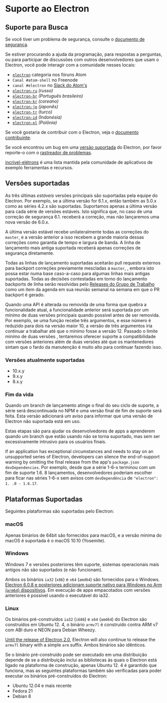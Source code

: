 # Suporte ao Electron

## Suporte para Busca

Se você tiver um problema de segurança, consulte o [documento de segurança](https://github.com/electron/electron/tree/master/SECURITY.md).

Se estiver procurando a ajuda da programação, para respostas a perguntas, ou para participar de discussões com outros desenvolvedores que usam o Electron, você pode interagir com a comunidade nesses locais:
- [`electron`](https://discuss.atom.io/c/electron) categoria nos fóruns Atom
- `Canal #atom-shell` no Freenode
- `canal #electron` no [Slack do Atom's](https://discuss.atom.io/t/join-us-on-slack/16638?source_topic_id=25406)
- [`electron-ru`](https://telegram.me/electron_ru) *(russo)*
- [`electron-br`](https://electron-br.slack.com) *(Português brasileiro)*
- [`electron-kr`](https://electron-kr.github.io/electron-kr) *(coreano)*
- [`electron-jp`](https://electron-jp.slack.com) *(japonês)*
- [`electron-tr`](https://electron-tr.herokuapp.com) *(turco)*
- [`electron-id`](https://electron-id.slack.com) *(Indonésia)*
- [`electron-pl`](https://electronpl.github.io) *(Polônia)*

Se você gostaria de contribuir com o Electron, veja o [documento contribuinte](https://github.com/electron/electron/blob/master/CONTRIBUTING.md).

Se você encontrou um bug em uma [versão suportada](#supported-versions) do Electron, por favor reporte-o com o [rastreador de problemas](../development/issues.md).

[incrível-elétrons](https://github.com/sindresorhus/awesome-electron) é uma lista mantida pela comunidade de aplicativos de exemplo ferramentas e recursos.

## Versões suportadas

As três últimas *estáveis* versões principais são suportadas pela equipe do Electron. Por exemplo, se a última versão for 6.1.x, então também as 5.0.x como as séries 4.2.x são suportadas.  Suportamos apenas a última versão para cada série de versões estáveis.  Isto significa que, no caso de uma correção de segurança 6.1. receberá a correção, mas não lançaremos uma nova versão de 6.0.x.

A última versão estável recebe unilateralmente todas as correções do `master`, e a versão anterior a isso recebem a grande maioria dessas correções como garantia de tempo e largura de banda. A linha de lançamento mais antiga suportada receberá apenas correções de segurança diretamente.

Todas as linhas de lançamento suportadas aceitarão pull requests externos para backport correções previamente mescladas a `master`, , embora isto possa estar numa base caso-a-caso para algumas linhas mais antigas suportadas. Todas as decisões contestadas em torno do lançamento backports de linha serão resolvidas pelo [Releases do Grupo de Trabalho](https://github.com/electron/governance/tree/master/wg-releases) como um item da agenda em sua reunião semanal na semana em que o PR backport é gerado.

Quando uma API é alterada ou removida de uma forma que quebra a funcionalidade atual, a funcionalidade anterior será suportada por um mínimo de duas versões principais quando possível antes de ser removida. Por exemplo, se uma função recebe três argumentos, e esse número é reduzido para dois na versão maior 10, a versão de três argumentos iria continuar a trabalhar até que o mínimo fosse a versão 12. Passado o limite mínimo de duas versões , tentaremos oferecer suporte a compatibilidade com versões anteriores além de duas versões até que os mantenedores sintam que o fardo da manutenção é muito alto para continuar fazendo isso.

### Versões atualmente suportadas
- 10.x.y
- 9.x.y
- 8.x.y

### Fim da vida

Quando um branch de lançamento atinge o final do seu ciclo de suporte, a série será descontinuada no NPM e uma versão final de fim de suporte será feita. Esta versão adicionará um aviso para informar que uma versão de Electron não suportada está em uso.

Estas etapas são para ajudar os desenvolvedores de apps a aprenderem quando um branch que estão usando não se torna suportado, mas sem ser excessivamente intrusivo para os usuários finais.

If an application has exceptional circumstances and needs to stay on an unsupported series of Electron, developers can silence the end-of-support warning by omitting the final release from the app's `package.json` `devDependencies`. Por exemplo, desde que a série 1-6-x terminou com um fim de suporte 1.6. 8 lançamentos, desenvolvedores poderiam escolher para ficar nas séries 1-6-x sem avisos com `devDependência` de `"electron": 1. .0 - 1.6.17`.

## Plataformas Suportadas

Seguintes plataformas são suportadas pelo Electron:

### macOS

Apenas binários de 64bit são fornecidos para macOS, e a versão mínima do macOS é suportada é o macOS 10.10 (Yosemite).

### Windows

Windows 7 e versões posteriores têm suporte, sistemas operacionais mais antigos não são suportados (e não funcionam).

Ambos os binários `ia32` (`x86`) e `x64` (`amd64`) são fornecidos para o Windows. [Electron 6.0.8 e posteriores adicionam suporte nativo para Windows no Arm (`arm64`) dispositivos](windows-arm.md). Em execução de apps empacotados com versões anteriores é possível usando o executável do ia32.

### Linux

Os binários pré-construídos `ia32` (`i686`) e `x64` (`amd64`) do Electron são construídos em Ubuntu 12. 4, o binário `armv7l` é construído contra ARM v7 com ABI duro e NEON para Debian Wheezy.

[Until the release of Electron 2.0][arm-breaking-change], Electron will also continue to release the `armv7l` binary with a simple `arm` suffix. Ambos binários são idênticos.

Se o binário pré-construído pode ser executado em uma distribuição depende de se a distribuição inclui as bibliotecas às quais o Electron está ligado na plataforma de construção, apenas Ubuntu 12. 4 é garantido que funciona, mas as seguintes plataformas também são verificadas para poder executar os binários pré-construídos do Electron:

* Ubuntu 12.04 e mais recente
* Fedora 21
* Debian 8

[arm-breaking-change]: ../breaking-changes.md#duplicate-arm-assets
